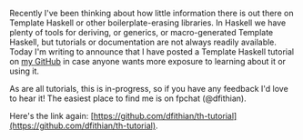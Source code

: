 Recently I've been thinking about how little information there is out there on Template Haskell or other
boilerplate-erasing libraries. In Haskell we have plenty of tools for deriving, or generics, or macro-generated Template
Haskell, but tutorials or documentation are not always readily available. Today I'm writing to announce that I have
posted a Template Haskell tutorial on [my GitHub](https://github.com/dfithian/th-tutorial) in case anyone wants more
exposure to learning about it or using it.

As are all tutorials, this is in-progress, so if you have any feedback I'd love to hear it! The easiest place to find me
is on fpchat (@dfithian).

Here's the link again: [https://github.com/dfithian/th-tutorial](https://github.com/dfithian/th-tutorial).
